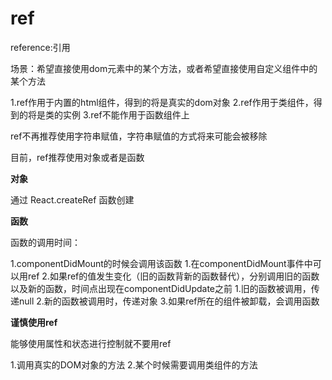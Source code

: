 # ref

reference:引用

场景：希望直接使用dom元素中的某个方法，或者希望直接使用自定义组件中的某个方法

1.ref作用于内置的html组件，得到的将是真实的dom对象
2.ref作用于类组件，得到的将是类的实例
3.ref不能作用于函数组件上

ref不再推荐使用字符串赋值，字符串赋值的方式将来可能会被移除

目前，ref推荐使用对象或者是函数

**对象**

通过 React.createRef 函数创建

**函数**

函数的调用时间：

1.componentDidMount的时候会调用该函数
  1.在componentDidMount事件中可以用ref
2.如果ref的值发生变化（旧的函数背新的函数替代），分别调用旧的函数以及新的函数，时间点出现在componentDidUpdate之前
    1.旧的函数被调用，传递null
    2.新的函数被调用时，传递对象
3.如果ref所在的组件被卸载，会调用函数

**谨慎使用ref**

能够使用属性和状态进行控制就不要用ref

1.调用真实的DOM对象的方法
2.某个时候需要调用类组件的方法